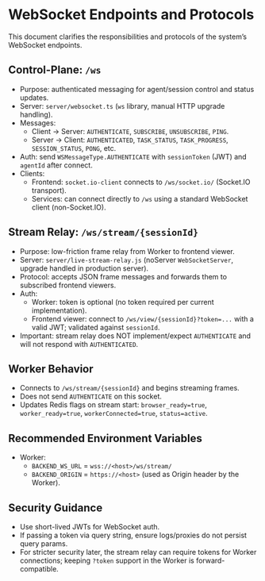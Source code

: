 # WebSocket Endpoints and Protocols

This document clarifies the responsibilities and protocols of the system’s WebSocket endpoints.

## Control-Plane: `/ws`

- Purpose: authenticated messaging for agent/session control and status updates.
- Server: `server/websocket.ts` (`ws` library, manual HTTP upgrade handling).
- Messages:
  - Client → Server: `AUTHENTICATE`, `SUBSCRIBE`, `UNSUBSCRIBE`, `PING`.
  - Server → Client: `AUTHENTICATED`, `TASK_STATUS`, `TASK_PROGRESS`, `SESSION_STATUS`, `PONG`, etc.
- Auth: send `WSMessageType.AUTHENTICATE` with `sessionToken` (JWT) and `agentId` after connect.
- Clients:
  - Frontend: `socket.io-client` connects to `/ws/socket.io/` (Socket.IO transport).
  - Services: can connect directly to `/ws` using a standard WebSocket client (non-Socket.IO).

## Stream Relay: `/ws/stream/{sessionId}`

- Purpose: low-friction frame relay from Worker to frontend viewer.
- Server: `server/live-stream-relay.js` (noServer `WebSocketServer`, upgrade handled in production server).
- Protocol: accepts JSON frame messages and forwards them to subscribed frontend viewers.
- Auth:
  - Worker: token is optional (no token required per current implementation).
  - Frontend viewer: connect to `/ws/view/{sessionId}?token=...` with a valid JWT; validated against `sessionId`.
- Important: stream relay does NOT implement/expect `AUTHENTICATE` and will not respond with `AUTHENTICATED`.

## Worker Behavior

- Connects to `/ws/stream/{sessionId}` and begins streaming frames.
- Does not send `AUTHENTICATE` on this socket.
- Updates Redis flags on stream start: `browser_ready=true`, `worker_ready=true`, `workerConnected=true`, `status=active`.

## Recommended Environment Variables

- Worker:
  - `BACKEND_WS_URL` = `wss://<host>/ws/stream/`
  - `BACKEND_ORIGIN` = `https://<host>` (used as Origin header by the Worker).

## Security Guidance

- Use short-lived JWTs for WebSocket auth.
- If passing a token via query string, ensure logs/proxies do not persist query params.
- For stricter security later, the stream relay can require tokens for Worker connections; keeping `?token` support in the Worker is forward-compatible.